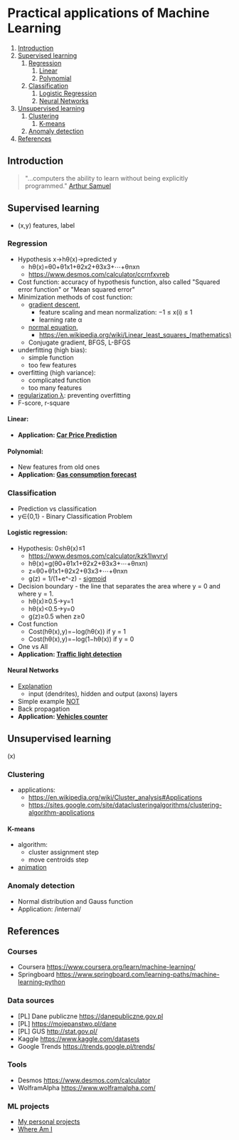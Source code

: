 
# Practical applications of Machine Learning

1. [Introduction](#introduction)
1. [Supervised learning](#supervised-learning)
    1. [Regression](#regression)
        1. [Linear](#linear)
        1. [Polynomial](#polynomial)
    1. [Classification](#classification)
        1. [Logistic Regression](#logistic-regression)
        1. [Neural Networks](#neural-networks)
1. [Unsupervised learning](#unsupervised-learning)
    1. [Clustering](#clustering)
        1. [K-means](#k-means)
    1. [Anomaly detection](anomaly-detection)
1. [References](#references)

## Introduction
 > "...computers the ability to learn without being explicitly programmed."
 [Arthur Samuel](https://en.wikipedia.org/wiki/Arthur_Samuel)

## Supervised learning
- (x,y) features, label
### Regression
- Hypothesis x->hθ(x)->predicted y
    - hθ(x)=θ0+θ1x1+θ2x2+θ3x3+⋯+θnxn
    - https://www.desmos.com/calculator/ccrnfxvreb
- Cost function: accuracy of hypothesis function, also called "Squared error function" or "Mean squared error"
- Minimization methods of cost function:
    - [gradient descent](https://www.youtube.com/watch?v=WnqQrPNYz5Q),
        - feature scaling and mean normalization: −1 ≤ x(i) ≤ 1
        - learning rate α
    - [normal equation](https://www.youtube.com/watch?v=N4d_9GQ9QFc),
        - https://en.wikipedia.org/wiki/Linear_least_squares_(mathematics)
    - Conjugate gradient, BFGS, L-BFGS
- underfitting (high bias):
    - simple function
    - too few features
- overfitting (high variance):
    - complicated function
    - too many features
- [regularization λ](https://www.desmos.com/calculator/1hexc8ntqp): preventing overfitting
- F-score, r-square
#### Linear: 
- **Application: [Car Price Prediction](https://github.com/tomekceszke/car-price-prediction)**
#### Polynomial: 
- New features from old ones
- **Application: [Gas consumption forecast](https://github.com/tomekceszke/gas-consumption-forecast)**
### Classification
- Prediction vs classification
- y∈{0,1} - Binary Classification Problem
#### Logistic regression:
- Hypothesis: 0≤hθ(x)≤1
    - https://www.desmos.com/calculator/kzk1lwvryl
    - hθ(x)=g(θ0+θ1x1+θ2x2+θ3x3+⋯+θnxn)
    - z=θ0+θ1x1+θ2x2+θ3x3+⋯+θnxn
    - g(z) = 1/(1+e^-z) - [sigmoid](https://en.wikipedia.org/wiki/Sigmoid_function)
- Decision boundary - the line that separates the area where y = 0 and where y = 1.
    - hθ(x)≥0.5→y=1
    - hθ(x)<0.5→y=0
    - g(z)≥0.5 when z≥0
- Cost function
    - Cost(hθ(x),y)=−log(hθ(x)) if y = 1
    - Cost(hθ(x),y)=−log(1−hθ(x)) if y = 0
- One vs All
- **Application: [Traffic light detection](https://github.com/tomekceszke/traffic-light-detection)**
#### Neural Networks
- [Explanation](https://en.wikipedia.org/wiki/Artificial_neural_network)
    - input (dendrites), hidden and output (axons) layers
- Simple example [NOT](https://www.desmos.com/calculator/sdblctsnmi)
- Back propagation
- **Application: [Vehicles counter](https://github.com/tomekceszke/vehicles-counter)**

## Unsupervised learning
(x)
### Clustering
- applications:
    - https://en.wikipedia.org/wiki/Cluster_analysis#Applications
    - https://sites.google.com/site/dataclusteringalgorithms/clustering-algorithm-applications
#### K-means
- algorithm:
    - cluster assignment step
    - move centroids step
- [animation](https://www.youtube.com/watch?v=JLCwNeqf1v0)

### Anomaly detection
- Normal distribution and Gauss function  
- Application: /internal/

## References
### Courses
- Coursera https://www.coursera.org/learn/machine-learning/
- Springboard https://www.springboard.com/learning-paths/machine-learning-python 
### Data sources
- [PL] Dane publiczne https://danepubliczne.gov.pl  
- [PL] https://mojepanstwo.pl/dane
- [PL] GUS http://stat.gov.pl/
- Kaggle https://www.kaggle.com/datasets   
- Google Trends https://trends.google.pl/trends/
### Tools
- Desmos https://www.desmos.com/calculator
- WolframAlpha https://www.wolframalpha.com/
### ML projects
- [My personal projects](https://github.com/tomekceszke?utf8=%E2%9C%93&tab=repositories&q=machine-learning)
- [Where Am I](https://github.com/kootenpv/whereami)
